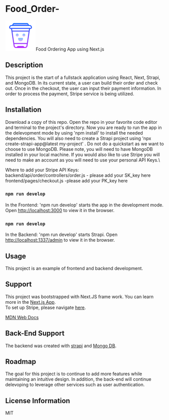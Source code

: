 # Food_Order-

<img src= "logo.png">Food Ordering App using Next.js</img>


## Description
This project is the start of a fullstack application using React, Next, Strapi, and MongoDB. In its current state, a user can build their order and check out. Once in the checkout, the user can input their payment information. In order to process the payment, Stripe service is being utilized. 


## Installation 
Download a copy of this repo. Open the repo in your favorite code editor and terminal to the project's directory. Now you are ready to run the app in the delevopment mode by using 'npm install' to install the needed dependencies. You will also need to create a Strapi project using 'npx create-strapi-app@latest my-project' . Do not do a quickstart as we want to choose to use MongoDB. Please note, you will need to have MongoDB installed in your local machine. If you would also like to use Stripe you will need to make an account as you will need to use your personal API Keys.\

Where to add your Stripe API Keys: \
backend/api/order/controllers/order.js - please add your SK_key here 
frontend/pages/checkout.js -please add your PK_key here



### `npm run develop`

In the Frontend:
'npm run develop' starts the app in the development mode.
Open [http://localhost:3000](http://localhost:3000) to view it in the browser.

### `npm run develop`

In the Backend:
'npm run develop' starts Strapi.
Open [http://localhost:1337/admin](http://localhost:1337/admin) to view it in the browser.

 

## Usage
This project is an example of frontend and backend development. 

## Support
This project was bootstrapped with Next.JS frame work. You can learn more in the [Next.js App](https://nextjs.org/learn/basics/create-nextjs-app).\
 To set up Stripe, please navigate [here](https://dashboard.stripe.com/test/dashboard).

[MDN Web Docs](https://developer.mozilla.org/en-US/docs/Web/JavaScript)

## Back-End Support
The backend was created with [strapi](https://docs.strapi.io/developer-docs/latest/setup-deployment-guides/installation/cli.html#creating-a-strapi-project) and [Mongo DB](https://docs.mongodb.com/manual/).


## Roadmap
The goal for this project is to continue to add more features while maintaining an intuitive design. In addition, the back-end will continue delevoping to leverage other services such as user authentication. 

## License Information
MIT